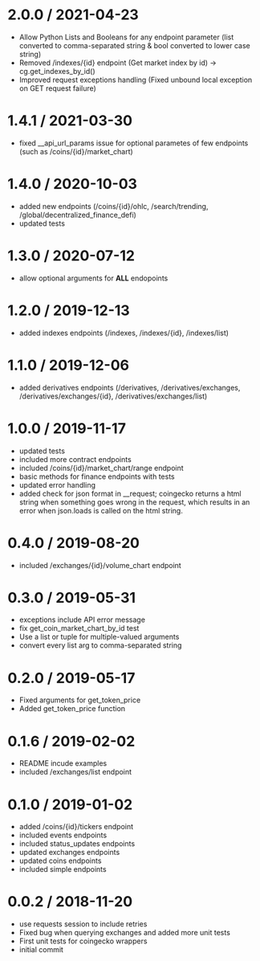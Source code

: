 
2.0.0 / 2021-04-23
==================

  * Allow Python Lists and Booleans for any endpoint parameter (list converted to comma-separated string & bool converted to lower case string)
  * Removed /indexes/{id} endpoint (Get market index by id) -> cg.get_indexes_by_id()
  * Improved request exceptions handling (Fixed unbound local exception on GET request failure)

1.4.1 / 2021-03-30
==================

  * fixed __api_url_params issue for optional parametes of few endpoints (such as /coins/{id}/market_chart)

1.4.0 / 2020-10-03
==================

  * added new endpoints (/coins/{id}/ohlc, /search/trending, /global/decentralized_finance_defi)
  * updated tests

1.3.0 / 2020-07-12
==================

  * allow optional arguments for **ALL** endopoints

1.2.0 / 2019-12-13
==================

  * added indexes endpoints (/indexes, /indexes/{id}, /indexes/list)

1.1.0 / 2019-12-06
==================

  * added derivatives endpoints (/derivatives, /derivatives/exchanges, /derivatives/exchanges/{id}, /derivatives/exchanges/list)

1.0.0 / 2019-11-17
==================

  * updated tests
  * included more contract endpoints
  * included /coins/{id}/market_chart/range endpoint
  * basic methods for finance endpoints with tests
  * updated error handling
  * added check for json format in __request; coingecko returns a html string when something goes wrong in the request, which results in an error when json.loads is called on the html string.

0.4.0 / 2019-08-20
==================

  * included /exchanges/{id}/volume_chart endpoint

0.3.0 / 2019-05-31
==================

  * exceptions include API error message
  * fix get_coin_market_chart_by_id test
  * Use a list or tuple for multiple-valued arguments
  * convert every list arg to comma-separated string

0.2.0 / 2019-05-17
==================

  * Fixed arguments for get_token_price
  * Added get_token_price function

0.1.6 / 2019-02-02
==================

  * README incude examples
  * included /exchanges/list endpoint

0.1.0 / 2019-01-02
==================

  * added /coins/{id}/tickers endpoint
  * included events endpoints
  * included status_updates endpoints
  * updated exchanges endpoints
  * updated coins endpoints
  * included simple endpoints

0.0.2 / 2018-11-20
==================

  * use requests session to include retries
  * Fixed bug when querying exchanges and added more unit tests
  * First unit tests for coingecko wrappers
  * initial commit
